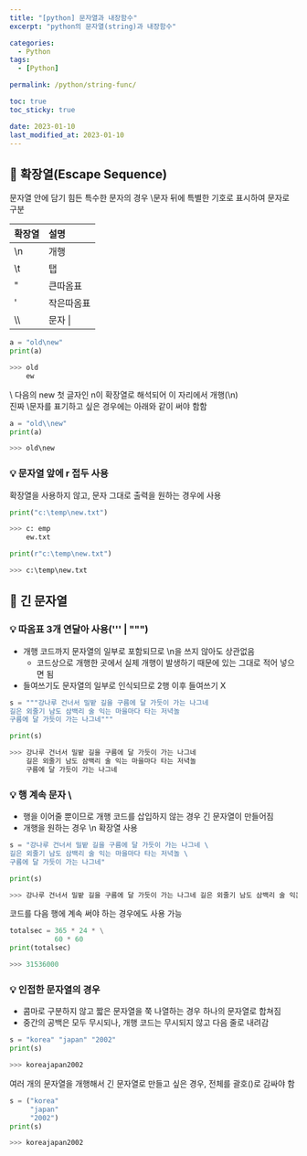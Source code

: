 ```yaml
---
title: "[python] 문자열과 내장함수"
excerpt: "python의 문자열(string)과 내장함수"

categories:
  - Python
tags:
  - [Python]

permalink: /python/string-func/

toc: true
toc_sticky: true

date: 2023-01-10
last_modified_at: 2023-01-10
---
```


## 🚀 확장열(Escape Sequence)

문자열 안에 담기 힘든 특수한 문자의 경우 \문자 뒤에 특별한 기호로 표시하여 문자로 구분

|확장열|설명|
|:------|:---|
| \n |개행|
| \t |탭|
| \" |큰따옴표|
| \' |작은따옴표|
| \\\ |문자 \|

```python
a = "old\new"
print(a)

>>> old
    ew
```
\ 다음의 new 첫 글자인 n이 확장열로 해석되어 이 자리에서 개행(\n)  
진짜 \문자를 표기하고 싶은 경우에는 아래와 같이 써야 함함

```python
a = "old\\new"
print(a)

>>> old\new
```

### 💡 문자열 앞에 r 접두 사용
확장열을 사용하지 않고, 문자 그대로 출력을 원하는 경우에 사용

```python
print("c:\temp\new.txt")

>>> c: emp
    ew.txt
```

```python
print(r"c:\temp\new.txt")

>>> c:\temp\new.txt
```

## 🚀 긴 문자열
### 💡 따옴표 3개 연달아 사용(''' | """)
- 개행 코드까지 문자열의 일부로 포함되므로 \n을 쓰지 않아도 상관없음
  - 코드상으로 개행한 곳에서 실제 개행이 발생하기 때문에 있는 그대로 적어 넣으면 됨
- 들여쓰기도 문자열의 일부로 인식되므로 2행 이후 들여쓰기 X

```python
s = """강나루 건너서 밀밭 길을 구름에 달 가듯이 가는 나그네
길은 외줄기 남도 삼백리 술 익는 마을마다 타는 저녁놀
구름에 달 가듯이 가는 나그네"""

print(s)

>>> 강나루 건너서 밀밭 길을 구름에 달 가듯이 가는 나그네
    길은 외줄기 남도 삼백리 술 익는 마을마다 타는 저녁놀
    구름에 달 가듯이 가는 나그네
```

### 💡 행 계속 문자 \ 
- 행을 이어줄 뿐이므로 개행 코드를 삽입하지 않는 경우 긴 문자열이 만들어짐
- 개행을 원하는 경우 \n 확장열 사용
```python
s = "강나루 건너서 밀밭 길을 구름에 달 가듯이 가는 나그네 \
길은 외줄기 남도 삼백리 술 익는 마을마다 타는 저녁놀 \
구름에 달 가듯이 가는 나그네"

print(s)

>>> 강나루 건너서 밀밭 길을 구름에 달 가듯이 가는 나그네 길은 외줄기 남도 삼백리 술 익는 마을마다 타는 저녁놀 구름에 달 가듯이 가는 나그네
```
코드를 다음 행에 계속 써야 하는 경우에도 사용 가능
```python
totalsec = 365 * 24 * \
           60 * 60
print(totalsec)

>>> 31536000
```

### 💡 인접한 문자열의 경우
- 콤마로 구분하지 않고 짧은 문자열을 쭉 나열하는 경우 하나의 문자열로 합쳐짐
- 중간의 공백은 모두 무시되나, 개행 코드는 무시되지 않고 다음 줄로 내려감

```python
s = "korea" "japan" "2002"
print(s)

>>> koreajapan2002
```

여러 개의 문자열을 개행해서 긴 문자열로 만들고 싶은 경우, 전체를 괄호()로 감싸야 함
```python
s = ("korea"
     "japan"
     "2002")
print(s)

>>> koreajapan2002
```

